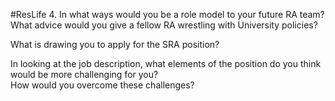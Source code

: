 #ResLife
4. In what ways would you be a role model to your future RA team?   
What advice would you give a fellow RA wrestling with University policies?  



What is drawing you to apply for the SRA position?



In looking at the job description, what elements of the position do you think would be more challenging for you?   
How would you overcome these challenges?